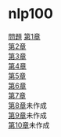 # nlp100

[問題](https://nlp100.github.io/ja/)
[第1章](https://colab.research.google.com/drive/1IOCpyxWbMsMc0GeauzVRfdqEw_Yn0yxm)  
[第2章](https://colab.research.google.com/drive/164pyZhiTiweWGgTL5n3PkRkK7WBr1-1e)  
[第3章](https://colab.research.google.com/drive/1xB69ocp9N3Rb9M-TP7yAcUaNG_HNGorD)  
[第4章](https://colab.research.google.com/drive/1ExRiv6PqCRP2f3EFZpzgqwRjJfXAPoKZ)  
[第5章](https://colab.research.google.com/drive/1zhyevS4woApLpRdAnBQWl8DP2t8TSvjj)  
[第6章](https://colab.research.google.com/drive/1WPDZn0z5-6tj0-YUgYNvvNgQcYta--ff)  
[第7章](https://colab.research.google.com/drive/1_So0z92HR3HZ23UjEKL1He2t5SphYxoD)  
[第8章]()未作成  
[第9章]()未作成  
[第10章]()未作成  
